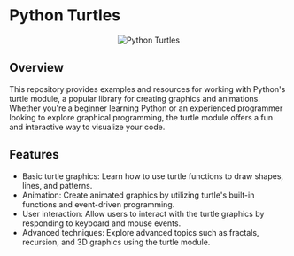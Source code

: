# Python Turtles

<div align="center">
  <img src="https://i.ytimg.com/vi/_FxzEAIWvtE/maxresdefault.jpg" alt="Python Turtles" />
</div>


## Overview
This repository provides examples and resources for working with Python's turtle module, a popular library for creating graphics and animations. Whether you're a beginner learning Python or an experienced programmer looking to explore graphical programming, the turtle module offers a fun and interactive way to visualize your code.

## Features
- Basic turtle graphics: Learn how to use turtle functions to draw shapes, lines, and patterns.
- Animation: Create animated graphics by utilizing turtle's built-in functions and event-driven programming.
- User interaction: Allow users to interact with the turtle graphics by responding to keyboard and mouse events.
- Advanced techniques: Explore advanced topics such as fractals, recursion, and 3D graphics using the turtle module.
